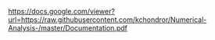 https://docs.google.com/viewer?url=https://raw.githubusercontent.com/kchondror/Numerical-Analysis-/master/Documentation.pdf
